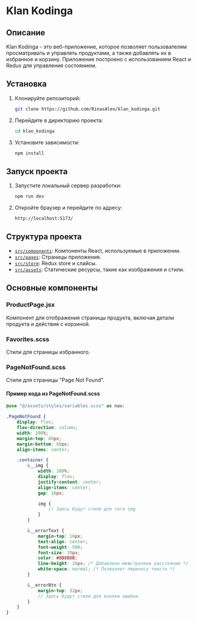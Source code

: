 # Klan Kodinga

## Описание
Klan Kodinga - это веб-приложение, которое позволяет пользователям просматривать и управлять продуктами, а также добавлять их в избранное и корзину. Приложение построено с использованием React и Redux для управления состоянием.

## Установка

1. Клонируйте репозиторий:
    ```sh
    git clone https://github.com/RinasAlex/klan_kodinga.git
    ```

2. Перейдите в директорию проекта:
    ```sh
    cd klan_kodinga
    ```

3. Установите зависимости:
    ```sh
    npm install
    ```

## Запуск проекта

1. Запустите локальный сервер разработки:
    ```sh
    npm run dev
    ```

2. Откройте браузер и перейдите по адресу:
    ```
    http://localhost:5173/
    ```

## Структура проекта

- [`src/components`](command:_github.copilot.openRelativePath?%5B%7B%22scheme%22%3A%22file%22%2C%22authority%22%3A%22%22%2C%22path%22%3A%22%2Fc%3A%2FUsers%2Fvladi%2FDesktop%2FTelRan%2Fklan_kodinga%2Fsrc%2Fcomponents%22%2C%22query%22%3A%22%22%2C%22fragment%22%3A%22%22%7D%2C%2248fdd741-271c-4401-b9f8-c8caa1ad89d3%22%5D "c:\Users\vladi\Desktop\TelRan\klan_kodinga\src\components"): Компоненты React, используемые в приложении.
- [`src/pages`](command:_github.copilot.openRelativePath?%5B%7B%22scheme%22%3A%22file%22%2C%22authority%22%3A%22%22%2C%22path%22%3A%22%2Fc%3A%2FUsers%2Fvladi%2FDesktop%2FTelRan%2Fklan_kodinga%2Fsrc%2Fpages%22%2C%22query%22%3A%22%22%2C%22fragment%22%3A%22%22%7D%2C%2248fdd741-271c-4401-b9f8-c8caa1ad89d3%22%5D "c:\Users\vladi\Desktop\TelRan\klan_kodinga\src\pages"): Страницы приложения.
- [`src/store`](command:_github.copilot.openRelativePath?%5B%7B%22scheme%22%3A%22file%22%2C%22authority%22%3A%22%22%2C%22path%22%3A%22%2Fc%3A%2FUsers%2Fvladi%2FDesktop%2FTelRan%2Fklan_kodinga%2Fsrc%2Fstore%22%2C%22query%22%3A%22%22%2C%22fragment%22%3A%22%22%7D%2C%2248fdd741-271c-4401-b9f8-c8caa1ad89d3%22%5D "c:\Users\vladi\Desktop\TelRan\klan_kodinga\src\store"): Redux store и слайсы.
- [`src/assets`](command:_github.copilot.openRelativePath?%5B%7B%22scheme%22%3A%22file%22%2C%22authority%22%3A%22%22%2C%22path%22%3A%22%2Fc%3A%2FUsers%2Fvladi%2FDesktop%2FTelRan%2Fklan_kodinga%2Fsrc%2Fassets%22%2C%22query%22%3A%22%22%2C%22fragment%22%3A%22%22%7D%2C%2248fdd741-271c-4401-b9f8-c8caa1ad89d3%22%5D "c:\Users\vladi\Desktop\TelRan\klan_kodinga\src\assets"): Статические ресурсы, такие как изображения и стили.

## Основные компоненты

### ProductPage.jsx
Компонент для отображения страницы продукта, включая детали продукта и действия с корзиной.

### Favorites.scss
Стили для страницы избранного.

### PageNotFound.scss
Стили для страницы "Page Not Found".

#### Пример кода из PageNotFound.scss
```scss
@use "@/assets/styles/variables.scss" as nav;

.PageNotFound {
    display: flex;
    flex-direction: column;
    width: 100%;
    margin-top: 80px;
    margin-bottom: 80px;
    align-items: center;

    .container {
        &__img {
            width: 100%;
            display: flex;
            justify-content: center;
            align-items: center;
            gap: 16px;

            img {
                // Здесь будут стили для тега img
            }
        }

        &__errorText {
            margin-top: 16px;
            text-align: center;
            font-weight: 500;
            font-size: 20px;
            color: #8B8B8B;
            line-height: 26px; /* Добавлено межстрочное расстояние */
            white-space: normal; /* Позволяет переносу текста */
        }

        &__errorBtn {
            margin-top: 32px;
            // Здесь будут стили для кнопки ошибки
        }
    }
}